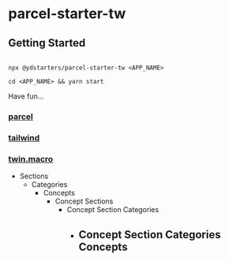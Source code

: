 # parcel-starter-tw

## Getting Started

```

npx @ydstarters/parcel-starter-tw <APP_NAME>

cd <APP_NAME> && yarn start

```

Have fun...

### [parcel](https://tailwindcss.com/)

### [tailwind](https://tailwindcss.com/)

### [twin.macro](https://tailwindcss.com/)

- Sections
  - Categories
    - Concepts
      - Concept Sections
        - Concept Section Categories
          - ## Concept Section Categories Concepts
